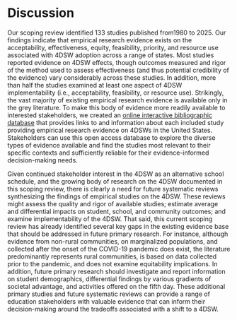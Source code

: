 


# Discussion

Our scoping review identified 133 studies published from1980 to 2025. Our findings indicate that empirical research evidence exists on the acceptability, effectiveness, equity, feasibility, priority, and resource use associated with 4DSW adoption across a range of states. Most studies reported evidence on 4DSW effects, though outcomes measured and rigor of the method used to assess effectiveness (and thus potential credibility of the evidence) vary considerably across these studies. In addition, more than half the studies examined at least one aspect of 4DSW implementability (i.e., acceptability, feasibility, or resource use). Strikingly, the vast majority of existing empirical research evidence is available only in the grey literature. To make this body of evidence more readily available to interested stakeholders, we created an [online interactive bibliographic database](https://hedcoinstitute.uoregon.edu/dashboards/four-day-school-week-research-database) that provides links to and information about each included study providing empirical research evidence on 4DSWs in the United States. Stakeholders can use this open access database to explore the diverse types of evidence available and find the studies most relevant to their specific contexts and sufficiently reliable for their evidence-informed decision-making needs.

Given continued stakeholder interest in the 4DSW as an alternative school schedule, and the growing body of research on the 4DSW documented in this scoping review, there is clearly a need for future systematic reviews synthesizing the findings of empirical studies on the 4DSW. These reviews might assess the quality and rigor of available studies; estimate average and differential impacts on student, school, and community outcomes; and examine implementability of the 4DSW. That said, this current scoping review has already identified several key gaps in the existing evidence base that should be addressed in future primary research. For instance, although evidence from non-rural communities, on marginalized populations, and collected after the onset of the COVID-19 pandemic does exist, the literature predominantly represents rural communities, is based on data collected prior to the pandemic, and does not examine equitability implications. In addition, future primary research should investigate and report information on student demographics, differential findings by various gradients of societal advantage, and activities offered on the fifth day. These additional primary studies and future systematic reviews can provide a range of education stakeholders with valuable evidence that can inform their decision-making around the tradeoffs associated with a shift to a 4DSW. 
